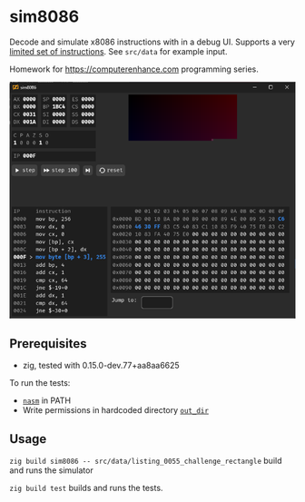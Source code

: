 # sim8086
Decode and simulate x8086 instructions with in a debug UI. Supports a very [limited set of instructions](https://github.com/araex/sim8086/blob/main/src/x86/opcodes.zig). See `src/data` for example input.

Homework for https://computerenhance.com programming series.

![screenshot](./screenshot.png)

## Prerequisites
- zig, tested with 0.15.0-dev.77+aa8aa6625

To run the tests:
- [`nasm`](https://en.wikipedia.org/wiki/Netwide_Assembler) in PATH
- Write permissions in hardcoded directory [`out_dir`](https://github.com/araex/sim8086/blob/main/src/nasm.zig#L5)

## Usage
`zig build sim8086 -- src/data/listing_0055_challenge_rectangle` build and runs the simulator

`zig build test` builds and runs the tests.
